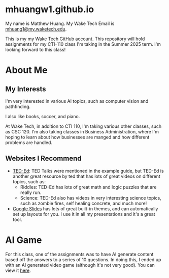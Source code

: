 # mhuangw1.github.io
My name is Matthew Huang. My Wake Tech Email is mhuang1@my.waketech.edu.

This is my my Wake Tech GitHub account. This repository will hold assignments for my CTI-110 class I'm taking in the Summer 2025 term. I'm looking forward to this class!

# About Me
## My Interests

I'm very interested in various AI topics, such as computer vision and pathfinding.

I also like books, soccer, and piano.

At Wake Tech, in addition to CTI 110, I'm taking various other classes, such as CSC 120. I'm also taking classes in Business Administration, where I'm hoping to learn about how businesses are manged and how different problems are handled.

## Websites I Recommend

- [TED-Ed](https://ed.ted.com/): TED Talks were mentioned in the example guide, but TED-Ed is another great resource by ted that has lots of great videos on different topics, such as:
    - Riddles: TED-Ed has lots of great math and logic puzzles that are really run.
    - Science: TED-Ed also has videos in very interesting science topics, such as zombie fires, self healing concrete, and much more!
- [Google Slides](https://docs.google.com/presentation/u/0/) has lots of great built-in themes, and can automatically set up layouts for you. I use it in all my presentations and it's a great tool.

# AI Game

For this class, one of the assignments was to have AI generate content based off the answers to a series of 10 questions. In doing this, I ended up with an AI generated video game (although it's not very good). You can view it [here](future_protocol_game_expanded_fixed.html).